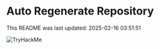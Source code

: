 # Auto Regenerate Repository

This README was last updated: 2025-02-16 03:51:51

 ![TryHackMe](https://tryhackme.com/badge/533634)